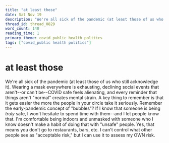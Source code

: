 ```yaml
---
title: "at least those"
date: Sat Nov 19
description: "We're all sick of the pandemic (at least those of us who still acknowledge it)."
thread_id: thread_0829
word_count: 140
reading_time: 1
primary_theme: covid_public health politics
tags: ["covid_public health politics"]
---
```


# at least those

We're all sick of the pandemic (at least those of us who still acknowledge it). Wearing a mask everywhere is exhausting, declining social events that aren't--or can't be--COVID safe feels alienating, and every reminder that things aren't "normal" creates mental strain. A key thing to remember is that it gets easier the more the people in your circle take it seriously. Remember the early-pandemic concept of "bubbles"? If I know that someone is being *truly* safe, I won't hesitate to spend time with them--and I let people know that. I'm comfortable being indoors and unmasked with someone who I know doesn't make a habit of doing that with "unsafe" people. Yes, that means you don't go to restaurants, bars, etc. I can't control what other people see as "acceptable risk," but I can use it to assess my OWN risk.